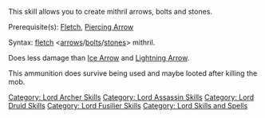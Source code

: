 This skill allows you to create mithril arrows, bolts and stones.

Prerequisite(s): [Fletch](Fletch "wikilink"), [Piercing
Arrow](Piercing_Arrow "wikilink")

Syntax: [fletch](Fletch "wikilink")
\<[arrows](:Category:_Arrows "wikilink")/[bolts](:Category:_Bolts "wikilink")/[stones](:Category:_Stones "wikilink")\>
mithril.

Does less damage than [Ice Arrow](Ice_Arrow "wikilink") and [Lightning
Arrow](Lightning_Arrow "wikilink").

This ammunition does survive being used and maybe looted after killing
the mob.

[Category: Lord Archer Skills](Category:_Lord_Archer_Skills "wikilink")
[Category: Lord Assassin
Skills](Category:_Lord_Assassin_Skills "wikilink") [Category: Lord Druid
Skills](Category:_Lord_Druid_Skills "wikilink") [Category: Lord Fusilier
Skills](Category:_Lord_Fusilier_Skills "wikilink") [Category: Lord
Skills and Spells](Category:_Lord_Skills_and_Spells "wikilink")
